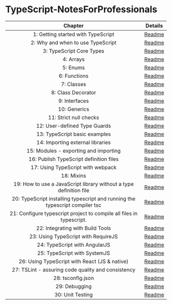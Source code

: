 # TypeScript-NotesForProfessionals

| Chapter | Details |
|:-------:|:-------:|
| 1: Getting started with TypeScript | [Readme](/chapters/1/readme.md) |
| 2: Why and when to use TypeScript | [Readme](/chapters/2/readme.md) |
| 3: TypeScript Core Types | [Readme](/chapters/3/readme.md) |
| 4: Arrays | [Readme](/chapters/4/app.ts) |
| 5: Enums | [Readme](/chapters/5/readme.md) |
| 6: Functions | [Readme]() |
| 7: Classes | [Readme]() |
| 8: Class Decorator | [Readme]() |
| 9: Interfaces | [Readme]() |
| 10: Generics | [Readme]() |
| 11: Strict null checks | [Readme]() |
| 12: User-defined Type Guards | [Readme]() |
| 13: TypeScript basic examples | [Readme]() |
| 14: Importing external libraries | [Readme]() |
| 15: Modules - exporting and importing | [Readme]() |
| 16: Publish TypeScript definition files | [Readme]() |
| 17: Using TypeScript with webpack | [Readme]() |
| 18: Mixins | [Readme]() |
| 19: How to use a JavaScript library without a type definition file | [Readme]() |
| 20: TypeScript installing typescript and running the typescript compiler tsc | [Readme]() |
| 21: Configure typescript project to compile all files in typescript. | [Readme]() |
| 22: Integrating with Build Tools | [Readme]() |
| 23: Using TypeScript with RequireJS | [Readme]() |
| 24: TypeScript with AngularJS | [Readme]() |
| 25: TypeScript with SystemJS | [Readme]() |
| 26: Using TypeScript with React (JS & native) | [Readme]() |
| 27: TSLint - assuring code quality and consistency | [Readme]() |
| 28: tsconfig.json | [Readme]() |
| 29: Debugging | [Readme]() |
| 30: Unit Testing | [Readme]() |

